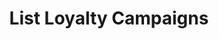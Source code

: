 ---
title: List Loyalty Campaigns
type: endpoint
category: 639ba2628407100061f5faac
slug: list-loyalty-programs
parentDoc: 639ba2658407100061f5fab6
hidden: false
order: 1
---